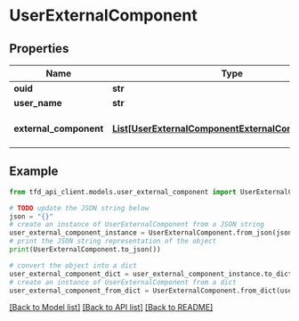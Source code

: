 # UserExternalComponent


## Properties

Name | Type | Description | Notes
------------ | ------------- | ------------- | -------------
**ouid** | **str** | OUID | [optional] 
**user_name** | **str** | Nickname | [optional] 
**external_component** | [**List[UserExternalComponentExternalComponentInner]**](UserExternalComponentExternalComponentInner.md) | External component information | [optional] 

## Example

```python
from tfd_api_client.models.user_external_component import UserExternalComponent

# TODO update the JSON string below
json = "{}"
# create an instance of UserExternalComponent from a JSON string
user_external_component_instance = UserExternalComponent.from_json(json)
# print the JSON string representation of the object
print(UserExternalComponent.to_json())

# convert the object into a dict
user_external_component_dict = user_external_component_instance.to_dict()
# create an instance of UserExternalComponent from a dict
user_external_component_from_dict = UserExternalComponent.from_dict(user_external_component_dict)
```
[[Back to Model list]](../README.md#documentation-for-models) [[Back to API list]](../README.md#documentation-for-api-endpoints) [[Back to README]](../README.md)


